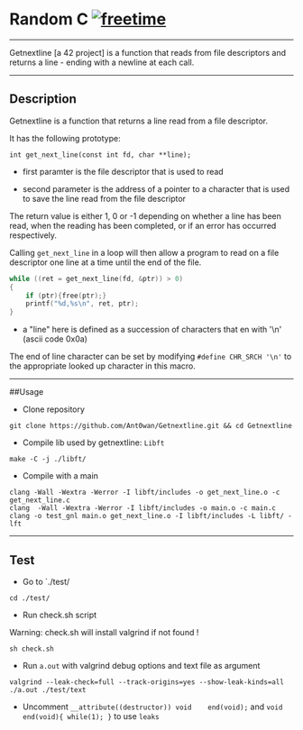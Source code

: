 # Random C [![freetime](https://i.imgur.com/8IcDLkc.png)](i.imgur.com/8IcDLkc.png)

---

Getnextline [a 42 project] is a function that reads from file descriptors and returns a line - ending with a newline at each call.

---

## Description

Getnextline is a function that returns a line read from a file descriptor.

It has the following prototype:

```
int	get_next_line(const int fd, char **line);
```

- first paramter is the file descriptor that is used to read

- second parameter is the address of a pointer to a character that is used to save the line read from the file descriptor

The return value is either 1, 0 or -1 depending on whether a line has been read, when the reading has been completed, or if an error has occurred respectively.

Calling `get_next_line` in a loop will then allow a program to read on a file descriptor one line at a time until the end of the file.

```C
while ((ret = get_next_line(fd, &ptr)) > 0)
{
	if (ptr){free(ptr);}
	printf("%d,%s\n", ret, ptr);
}
```

- a "line" here is defined as a succession of characters that en with '\n' (ascii code 0x0a)

The end of line character can be set by modifying `#define CHR_SRCH '\n'` to the appropriate looked up character in this macro.

---

##Usage

- Clone repository

```shell=
git clone https://github.com/Ant0wan/Getnextline.git && cd Getnextline
```

- Compile lib used by getnextline: `Libft`

```shell=
make -C -j ./libft/
```

- Compile with a main

```shell=
clang -Wall -Wextra -Werror -I libft/includes -o get_next_line.o -c get_next_line.c
clang  -Wall -Wextra -Werror -I libft/includes -o main.o -c main.c
clang -o test_gnl main.o get_next_line.o -I libft/includes -L libft/ -lft
```

---

## Test

- Go to `./test/

```shell=
cd ./test/
```

- Run check.sh script

Warning: check.sh will install valgrind if not found !

```shell=
sh check.sh
```

- Run `a.out` with valgrind debug options and text file as argument

```shell=
valgrind --leak-check=full --track-origins=yes --show-leak-kinds=all ./a.out ./test/text
```

- Uncomment `__attribute((destructor)) void    end(void);` and `void	end(void){ while(1); }` to use `leaks`
